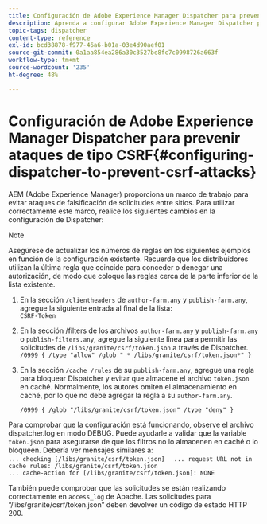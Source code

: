 ```yaml
---
title: Configuración de Adobe Experience Manager Dispatcher para prevenir ataques de tipo CSRF
description: Aprenda a configurar Adobe Experience Manager Dispatcher para evitar ataques de falsificación de solicitud entre sitios.
topic-tags: dispatcher
content-type: reference
exl-id: bcd38878-f977-46a6-b01a-03e4d90aef01
source-git-commit: 0a1aa854ea286a30c3527be8fc7c0998726a663f
workflow-type: tm+mt
source-wordcount: '235'
ht-degree: 48%

---
```


# Configuración de Adobe Experience Manager Dispatcher para prevenir ataques de tipo CSRF{#configuring-dispatcher-to-prevent-csrf-attacks}

AEM (Adobe Experience Manager) proporciona un marco de trabajo para evitar ataques de falsificación de solicitudes entre sitios. Para utilizar correctamente este marco, realice los siguientes cambios en la configuración de Dispatcher:

>[!NOTE]
>
>Asegúrese de actualizar los números de reglas en los siguientes ejemplos en función de la configuración existente. Recuerde que los distribuidores utilizan la última regla que coincide para conceder o denegar una autorización, de modo que coloque las reglas cerca de la parte inferior de la lista existente.

1. En la sección `/clientheaders` de `author-farm.any` y `publish-farm.any`, agregue la siguiente entrada al final de la lista:\
   `CSRF-Token`
1. En la sección /filters de los archivos `author-farm.any` y `publish-farm.any` o `publish-filters.any`, agregue la siguiente línea para permitir las solicitudes de `/libs/granite/csrf/token.json` a través de Dispatcher.\
   `/0999 { /type "allow" /glob " * /libs/granite/csrf/token.json*" }`

1. En la sección `/cache /rules` de su `publish-farm.any`, agregue una regla para bloquear Dispatcher y evitar que almacene el archivo `token.json` en caché. Normalmente, los autores omiten el almacenamiento en caché, por lo que no debe agregar la regla a su `author-farm.any`.

   `/0999 { /glob "/libs/granite/csrf/token.json" /type "deny" }`

Para comprobar que la configuración está funcionando, observe el archivo dispatcher.log en modo DEBUG. Puede ayudarle a validar que la variable `token.json` para asegurarse de que los filtros no lo almacenen en caché o lo bloqueen. Debería ver mensajes similares a:\
`... checking [/libs/granite/csrf/token.json]  `
`... request URL not in cache rules: /libs/granite/csrf/token.json`\
`... cache-action for [/libs/granite/csrf/token.json]: NONE`

También puede comprobar que las solicitudes se están realizando correctamente en `access_log` de Apache. Las solicitudes para “/libs/granite/csrf/token.json” deben devolver un código de estado HTTP 200.
